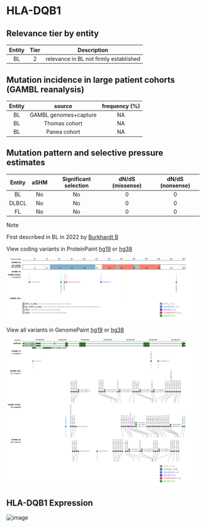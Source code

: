 # HLA-DQB1

## Relevance tier by entity

|Entity|Tier|Description                           |
|:------:|:----:|--------------------------------------|
|BL    |2   |relevance in BL not firmly established|

## Mutation incidence in large patient cohorts (GAMBL reanalysis)

|Entity|source               |frequency (%)|
|:------:|:---------------------:|:-------------:|
|BL    |GAMBL genomes+capture|NA           |
|BL    |Thomas cohort        |NA           |
|BL    |Panea cohort         |NA           |

## Mutation pattern and selective pressure estimates

|Entity|aSHM|Significant selection|dN/dS (missense)|dN/dS (nonsense)|
|:------:|:----:|:---------------------:|:----------------:|:----------------:|
|BL    |No  |No                   |0               |0               |
|DLBCL |No  |No                   |0               |0               |
|FL    |No  |No                   |0               |0               |


> [!NOTE]
> First described in BL in 2022 by [Burkhardt B](https://pubmed.ncbi.nlm.nih.gov/35794096)


View coding variants in ProteinPaint [hg19](https://morinlab.github.io/LLMPP/GAMBL/HLA-DQB1_protein.html)  or [hg38](https://morinlab.github.io/LLMPP/GAMBL/HLA-DQB1_protein_hg38.html)

![image](images/proteinpaint/HLA-DQB1_NM_002123.svg)

View all variants in GenomePaint [hg19](https://morinlab.github.io/LLMPP/GAMBL/HLA-DQB1.html)  or [hg38](https://morinlab.github.io/LLMPP/GAMBL/HLA-DQB1_hg38.html)

![image](images/proteinpaint/HLA-DQB1.svg)
## HLA-DQB1 Expression
![image](images/gene_expression/HLA-DQB1_by_pathology.svg)
<!-- ORIGIN: burkhardtClinicalRelevanceMolecular2022b -->
<!-- BL: burkhardtClinicalRelevanceMolecular2022b -->
